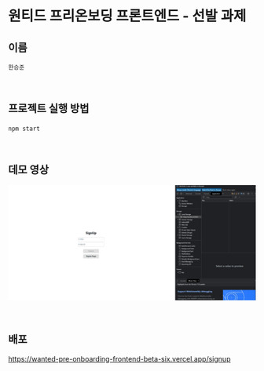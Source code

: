 # 원티드 프리온보딩 프론트엔드 - 선발 과제

## 이름

`한승준`

<br/>

## 프로젝트 실행 방법

`npm start`

<br/>

## 데모 영상

![Alt text](wanted_todolist.gif)

<br/>

## 배포

https://wanted-pre-onboarding-frontend-beta-six.vercel.app/signup
